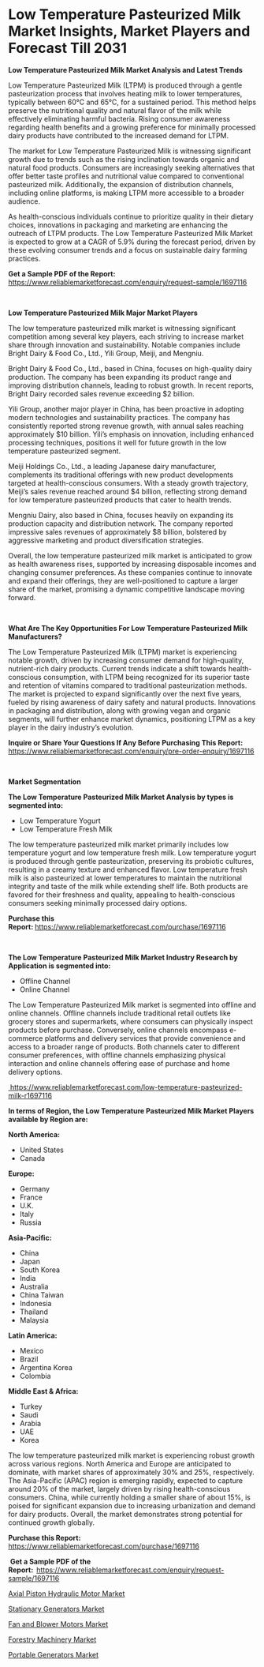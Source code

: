 <p><h1>Low Temperature Pasteurized Milk Market Insights, Market Players and Forecast Till 2031</h1></p><p><strong>Low Temperature Pasteurized Milk Market Analysis and Latest Trends</strong></p>
<p><p>Low Temperature Pasteurized Milk (LTPM) is produced through a gentle pasteurization process that involves heating milk to lower temperatures, typically between 60°C and 65°C, for a sustained period. This method helps preserve the nutritional quality and natural flavor of the milk while effectively eliminating harmful bacteria. Rising consumer awareness regarding health benefits and a growing preference for minimally processed dairy products have contributed to the increased demand for LTPM.</p><p>The market for Low Temperature Pasteurized Milk is witnessing significant growth due to trends such as the rising inclination towards organic and natural food products. Consumers are increasingly seeking alternatives that offer better taste profiles and nutritional value compared to conventional pasteurized milk. Additionally, the expansion of distribution channels, including online platforms, is making LTPM more accessible to a broader audience. </p><p>As health-conscious individuals continue to prioritize quality in their dietary choices, innovations in packaging and marketing are enhancing the outreach of LTPM products. The Low Temperature Pasteurized Milk Market is expected to grow at a CAGR of 5.9% during the forecast period, driven by these evolving consumer trends and a focus on sustainable dairy farming practices.</p></p>
<p><strong>Get a Sample PDF of the Report:&nbsp;</strong> <a href="https://www.reliablemarketforecast.com/enquiry/request-sample/1697116?utm_campaign=1530&utm_medium=2&utm_source=Github&utm_content=ia&utm_term=20102024&utm_id=low-temperature-pasteurized-milk">https://www.reliablemarketforecast.com/enquiry/request-sample/1697116</a></p>
<p>&nbsp;</p>
<p><strong>Low Temperature Pasteurized Milk Major Market Players</strong></p>
<p><p>The low temperature pasteurized milk market is witnessing significant competition among several key players, each striving to increase market share through innovation and sustainability. Notable companies include Bright Dairy & Food Co., Ltd., Yili Group, Meiji, and Mengniu.</p><p>Bright Dairy & Food Co., Ltd., based in China, focuses on high-quality dairy production. The company has been expanding its product range and improving distribution channels, leading to robust growth. In recent reports, Bright Dairy recorded sales revenue exceeding $2 billion.</p><p>Yili Group, another major player in China, has been proactive in adopting modern technologies and sustainability practices. The company has consistently reported strong revenue growth, with annual sales reaching approximately $10 billion. Yili’s emphasis on innovation, including enhanced processing techniques, positions it well for future growth in the low temperature pasteurized segment.</p><p>Meiji Holdings Co., Ltd., a leading Japanese dairy manufacturer, complements its traditional offerings with new product developments targeted at health-conscious consumers. With a steady growth trajectory, Meiji’s sales revenue reached around $4 billion, reflecting strong demand for low temperature pasteurized products that cater to health trends.</p><p>Mengniu Dairy, also based in China, focuses heavily on expanding its production capacity and distribution network. The company reported impressive sales revenues of approximately $8 billion, bolstered by aggressive marketing and product diversification strategies.</p><p>Overall, the low temperature pasteurized milk market is anticipated to grow as health awareness rises, supported by increasing disposable incomes and changing consumer preferences. As these companies continue to innovate and expand their offerings, they are well-positioned to capture a larger share of the market, promising a dynamic competitive landscape moving forward.</p></p>
<p>&nbsp;</p>
<p><strong>What Are The Key Opportunities For Low Temperature Pasteurized Milk Manufacturers?</strong></p>
<p><p>The Low Temperature Pasteurized Milk (LTPM) market is experiencing notable growth, driven by increasing consumer demand for high-quality, nutrient-rich dairy products. Current trends indicate a shift towards health-conscious consumption, with LTPM being recognized for its superior taste and retention of vitamins compared to traditional pasteurization methods. The market is projected to expand significantly over the next five years, fueled by rising awareness of dairy safety and natural products. Innovations in packaging and distribution, along with growing vegan and organic segments, will further enhance market dynamics, positioning LTPM as a key player in the dairy industry’s evolution.</p></p>
<p><strong>Inquire or Share Your Questions If Any Before Purchasing This Report:</strong> <a href="https://www.reliablemarketforecast.com/enquiry/pre-order-enquiry/1697116?utm_campaign=1530&utm_medium=2&utm_source=Github&utm_content=ia&utm_term=20102024&utm_id=low-temperature-pasteurized-milk">https://www.reliablemarketforecast.com/enquiry/pre-order-enquiry/1697116</a></p>
<p>&nbsp;</p>
<p><strong>Market Segmentation</strong></p>
<p><strong>The Low Temperature Pasteurized Milk Market Analysis by types is segmented into:</strong></p>
<p><ul><li>Low Temperature Yogurt</li><li>Low Temperature Fresh Milk</li></ul></p>
<p><p>The low temperature pasteurized milk market primarily includes low temperature yogurt and low temperature fresh milk. Low temperature yogurt is produced through gentle pasteurization, preserving its probiotic cultures, resulting in a creamy texture and enhanced flavor. Low temperature fresh milk is also pasteurized at lower temperatures to maintain the nutritional integrity and taste of the milk while extending shelf life. Both products are favored for their freshness and quality, appealing to health-conscious consumers seeking minimally processed dairy options.</p></p>
<p><strong>Purchase this Report:&nbsp;</strong><a href="https://www.reliablemarketforecast.com/purchase/1697116?utm_campaign=1530&utm_medium=2&utm_source=Github&utm_content=ia&utm_term=20102024&utm_id=low-temperature-pasteurized-milk">https://www.reliablemarketforecast.com/purchase/1697116</a></p>
<p>&nbsp;</p>
<p><strong>The Low Temperature Pasteurized Milk Market Industry Research by Application is segmented into:</strong></p>
<p><ul><li>Offline Channel</li><li>Online Channel</li></ul></p>
<p><p>The Low Temperature Pasteurized Milk market is segmented into offline and online channels. Offline channels include traditional retail outlets like grocery stores and supermarkets, where consumers can physically inspect products before purchase. Conversely, online channels encompass e-commerce platforms and delivery services that provide convenience and access to a broader range of products. Both channels cater to different consumer preferences, with offline channels emphasizing physical interaction and online channels offering ease of purchase and home delivery options.</p></p>
<p><a href="https://www.reliablemarketforecast.com/low-temperature-pasteurized-milk-r1697116?utm_campaign=1530&utm_medium=2&utm_source=Github&utm_content=ia&utm_term=20102024&utm_id=low-temperature-pasteurized-milk">&nbsp;https://www.reliablemarketforecast.com/low-temperature-pasteurized-milk-r1697116</a></p>
<p><strong>In terms of Region, the Low Temperature Pasteurized Milk Market Players available by Region are:</strong></p>
<p>
    <p> <strong> North America: </strong>
        <ul>
            <li>United States</li>
            <li>Canada</li>
        </ul>
        </p> 
    <p> <strong> Europe: </strong>
        <ul>
            <li>Germany</li>
            <li>France</li>
            <li>U.K.</li>
            <li>Italy</li>
            <li>Russia</li>
        </ul>
        </p> 
    <p> <strong> Asia-Pacific: </strong>
        <ul>
            <li>China</li>
            <li>Japan</li>
            <li>South Korea</li>
            <li>India</li>
            <li>Australia</li>
            <li>China Taiwan</li>
            <li>Indonesia</li>
            <li>Thailand</li>
            <li>Malaysia</li>
        </ul>
        </p> 
    <p> <strong> Latin America: </strong>
        <ul>
            <li>Mexico</li>
            <li>Brazil</li>
            <li>Argentina Korea</li>
            <li>Colombia</li>
        </ul>
        </p> 
    <p> <strong> Middle East & Africa: </strong>
        <ul>
            <li>Turkey</li>
            <li>Saudi</li>
            <li>Arabia</li>
            <li>UAE</li>
            <li>Korea</li>
        </ul>
    </p>
    </p>
<p><p>The low temperature pasteurized milk market is experiencing robust growth across various regions. North America and Europe are anticipated to dominate, with market shares of approximately 30% and 25%, respectively. The Asia-Pacific (APAC) region is emerging rapidly, expected to capture around 20% of the market, largely driven by rising health-conscious consumers. China, while currently holding a smaller share of about 15%, is poised for significant expansion due to increasing urbanization and demand for dairy products. Overall, the market demonstrates strong potential for continued growth globally.</p></p>
<p><strong>Purchase this Report: </strong><a href="https://www.reliablemarketforecast.com/purchase/1697116?utm_campaign=1530&utm_medium=2&utm_source=Github&utm_content=ia&utm_term=20102024&utm_id=low-temperature-pasteurized-milk">https://www.reliablemarketforecast.com/purchase/1697116</a></p>
<p>&nbsp;<strong>Get a Sample PDF of the Report:&nbsp;&nbsp;</strong><a href="https://www.reliablemarketforecast.com/enquiry/request-sample/1697116?utm_campaign=1530&utm_medium=2&utm_source=Github&utm_content=ia&utm_term=20102024&utm_id=low-temperature-pasteurized-milk">https://www.reliablemarketforecast.com/enquiry/request-sample/1697116</a></p>
<p><strong></strong></p>
<p><p><a href="https://www.linkedin.com/pulse/axial-piston-hydraulic-motor-market-size-type-product-global-wluzf?utm_campaign=1530&utm_medium=2&utm_source=Github&utm_content=ia&utm_term=20102024&utm_id=low-temperature-pasteurized-milk">Axial Piston Hydraulic Motor Market</a></p><p><a href="https://github.com/YashRP12/Market-Research-Report-List-6/blob/main/stationary-generators-market.md?utm_campaign=1530&utm_medium=2&utm_source=Github&utm_content=ia&utm_term=20102024&utm_id=low-temperature-pasteurized-milk">Stationary Generators Market</a></p><p><a href="https://issuu.com/reportprime-2/docs/fan-and-blower-motors-market-size-2_d2a7440bb6a7c6?utm_campaign=1530&utm_medium=2&utm_source=Github&utm_content=ia&utm_term=20102024&utm_id=low-temperature-pasteurized-milk">Fan and Blower Motors Market</a></p><p><a href="https://issuu.com/reportprime-2/docs/forestry-machinery-market-size-2030_519b1b9dd56de4?utm_campaign=1530&utm_medium=2&utm_source=Github&utm_content=ia&utm_term=20102024&utm_id=low-temperature-pasteurized-milk">Forestry Machinery Market</a></p><p><a href="https://github.com/lesavftol/Market-Research-Report-List-1/blob/main/portable-generators-market.md?utm_campaign=1530&utm_medium=2&utm_source=Github&utm_content=ia&utm_term=20102024&utm_id=low-temperature-pasteurized-milk">Portable Generators Market</a></p></p>